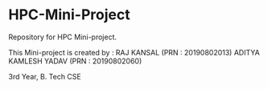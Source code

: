 # HPC-Mini-Project
Repository for HPC Mini-project.

This Mini-project is created by : 
RAJ KANSAL (PRN : 20190802013)
ADITYA KAMLESH YADAV (PRN : 20190802060)

3rd Year, B. Tech CSE
